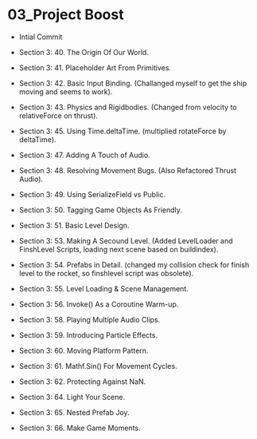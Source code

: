 # 03_Project Boost
 
* Intial Commit

* Section 3: 40. The Origin Of Our World.

* Section 3: 41. Placeholder Art From Primitives.

* Section 3: 42. Basic Input Binding. (Challanged myself to get the ship moving and seems to work).

* Section 3: 43. Physics and Rigidbodies. (Changed from velocity to relativeForce on thrust).

* Section 3: 45. Using Time.deltaTime. (multiplied rotateForce by deltaTime).

* Section 3: 47. Adding A Touch of Audio.

* Section 3: 48. Resolving Movement Bugs. (Also Refactored Thrust Audio).

* Section 3: 49. Using SerializeField vs Public.

* Section 3: 50. Tagging Game Objects As Friendly.

* Section 3: 51. Basic Level Design.

* Section 3: 53. Making A Secound Level. (Added LevelLoader and FinshLevel Scripts, loading next scene based on buildindex).

* Section 3: 54. Prefabs in Detail. (changed my collision check for finish level to the rocket, so finshlevel script was obsolete).

* Section 3: 55. Level Loading & Scene Management.

* Section 3: 56. Invoke() As a Coroutine Warm-up.

* Section 3: 58. Playing Multiple Audio Clips.

* Section 3: 59. Introducing Particle Effects.

* Section 3: 60. Moving Platform Pattern.

* Section 3: 61. Mathf.Sin() For Movement Cycles.

* Section 3: 62. Protecting Against NaN.

* Section 3: 64. Light Your Scene.

* Section 3: 65. Nested Prefab Joy.

* Section 3: 66. Make Game Moments.
